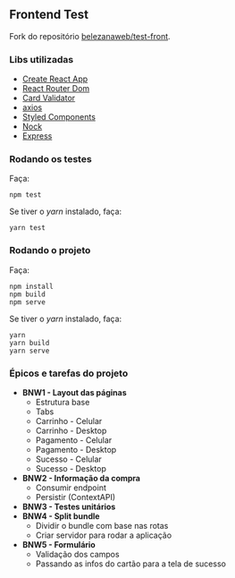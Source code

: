 ## Frontend Test

Fork do repositório [belezanaweb/test-front](https://github.com/belezanaweb/test-front).

### Libs utilizadas

- [Create React App](https://github.com/facebook/create-react-app)
- [React Router Dom](https://reactrouter.com/web/guides/quick-start)
- [Card Validator](https://github.com/braintree/card-validator)
- [axios](https://github.com/axios/axios)
- [Styled Components](https://github.com/styled-components/styled-components)
- [Nock](https://github.com/nock/nock)
- [Express](https://github.com/expressjs/express)


### Rodando os testes

Faça:

```
npm test
```

Se tiver o *yarn* instalado, faça:

```
yarn test
```

### Rodando o projeto

Faça:

```
npm install
npm build
npm serve
```

Se tiver o *yarn* instalado, faça:

```
yarn
yarn build
yarn serve
```

### Épicos e tarefas do projeto

- **BNW1 - Layout das páginas**
  - Estrutura base
  - Tabs
  - Carrinho - Celular
  - Carrinho - Desktop
  - Pagamento - Celular
  - Pagamento - Desktop
  - Sucesso - Celular
  - Sucesso - Desktop
- **BNW2 - Informação da compra**
  - Consumir endpoint
  - Persistir (ContextAPI)
- **BNW3 - Testes unitários**
- **BNW4 - Split bundle**
  - Dividir o bundle com base nas rotas
  - Criar servidor para rodar a aplicação
- **BNW5 - Formulário**
  - Validação dos campos
  - Passando as infos do cartão para a tela de sucesso